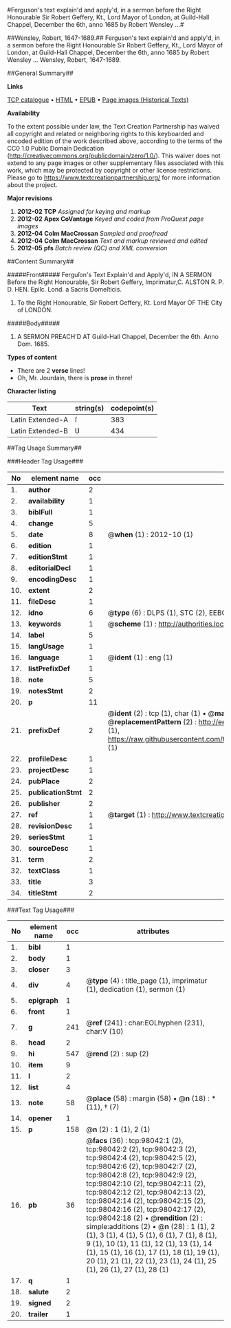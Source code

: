 #Ferguson's text explain'd and apply'd, in a sermon before the Right Honourable Sir Robert Geffery, Kt., Lord Mayor of London, at Guild-Hall Chappel, December the 6th, anno 1685 by Robert Wensley ...#

##Wensley, Robert, 1647-1689.##
Ferguson's text explain'd and apply'd, in a sermon before the Right Honourable Sir Robert Geffery, Kt., Lord Mayor of London, at Guild-Hall Chappel, December the 6th, anno 1685 by Robert Wensley ...
Wensley, Robert, 1647-1689.

##General Summary##

**Links**

[TCP catalogue](http://www.ota.ox.ac.uk/tcp/)  • 
[HTML](http://tei.it.ox.ac.uk/tcp/Texts-HTML/free/A65/A65440.html)  • 
[EPUB](http://tei.it.ox.ac.uk/tcp/Texts-EPUB/free/A65/A65440.epub) • 
[Page images (Historical Texts)](https://historicaltexts.jisc.ac.uk/eebo-13144604e)

**Availability**

To the extent possible under law, the Text Creation Partnership has waived all copyright and related or neighboring rights to this keyboarded and encoded edition of the work described above, according to the terms of the CC0 1.0 Public Domain Dedication (http://creativecommons.org/publicdomain/zero/1.0/). This waiver does not extend to any page images or other supplementary files associated with this work, which may be protected by copyright or other license restrictions. Please go to https://www.textcreationpartnership.org/ for more information about the project.

**Major revisions**

1. __2012-02__ __TCP__ *Assigned for keying and markup*
1. __2012-02__ __Apex CoVantage__ *Keyed and coded from ProQuest page images*
1. __2012-04__ __Colm MacCrossan__ *Sampled and proofread*
1. __2012-04__ __Colm MacCrossan__ *Text and markup reviewed and edited*
1. __2012-05__ __pfs__ *Batch review (QC) and XML conversion*

##Content Summary##

#####Front#####
Ferguſon's Text Explain'd and Apply'd, IN A SERMON Before the Right Honourable, Sir Robert Geffery, Imprimatur,C. ALSTON R. P. D. HEN. Epiſc. Lond. a Sacris Domeſticis.
1. To the Right Honourable, Sir Robert Geffery, Kt. Lord Mayor OF THE City of LONDON.

#####Body#####

1. A SERMON PREACH'D AT Guild-Hall Chappel, December the 6th. Anno Dom. 1685.

**Types of content**

  * There are 2 **verse** lines!
  * Oh, Mr. Jourdain, there is **prose** in there!

**Character listing**


|Text|string(s)|codepoint(s)|
|---|---|---|
|Latin Extended-A|ſ|383|
|Latin Extended-B|Ʋ|434|

##Tag Usage Summary##

###Header Tag Usage###

|No|element name|occ|attributes|
|---|---|---|---|
|1.|__author__|2||
|2.|__availability__|1||
|3.|__biblFull__|1||
|4.|__change__|5||
|5.|__date__|8| @__when__ (1) : 2012-10 (1)|
|6.|__edition__|1||
|7.|__editionStmt__|1||
|8.|__editorialDecl__|1||
|9.|__encodingDesc__|1||
|10.|__extent__|2||
|11.|__fileDesc__|1||
|12.|__idno__|6| @__type__ (6) : DLPS (1), STC (2), EEBO-CITATION (1), OCLC (1), VID (1)|
|13.|__keywords__|1| @__scheme__ (1) : http://authorities.loc.gov/ (1)|
|14.|__label__|5||
|15.|__langUsage__|1||
|16.|__language__|1| @__ident__ (1) : eng (1)|
|17.|__listPrefixDef__|1||
|18.|__note__|5||
|19.|__notesStmt__|2||
|20.|__p__|11||
|21.|__prefixDef__|2| @__ident__ (2) : tcp (1), char (1)  •  @__matchPattern__ (2) : ([0-9\-]+):([0-9IVX]+) (1), (.+) (1)  •  @__replacementPattern__ (2) : http://eebo.chadwyck.com/downloadtiff?vid=$1&page=$2 (1), https://raw.githubusercontent.com/textcreationpartnership/Texts/master/tcpchars.xml#$1 (1)|
|22.|__profileDesc__|1||
|23.|__projectDesc__|1||
|24.|__pubPlace__|2||
|25.|__publicationStmt__|2||
|26.|__publisher__|2||
|27.|__ref__|1| @__target__ (1) : http://www.textcreationpartnership.org/docs/. (1)|
|28.|__revisionDesc__|1||
|29.|__seriesStmt__|1||
|30.|__sourceDesc__|1||
|31.|__term__|2||
|32.|__textClass__|1||
|33.|__title__|3||
|34.|__titleStmt__|2||


###Text Tag Usage###

|No|element name|occ|attributes|
|---|---|---|---|
|1.|__bibl__|1||
|2.|__body__|1||
|3.|__closer__|3||
|4.|__div__|4| @__type__ (4) : title_page (1), imprimatur (1), dedication (1), sermon (1)|
|5.|__epigraph__|1||
|6.|__front__|1||
|7.|__g__|241| @__ref__ (241) : char:EOLhyphen (231), char:V (10)|
|8.|__head__|2||
|9.|__hi__|547| @__rend__ (2) : sup (2)|
|10.|__item__|9||
|11.|__l__|2||
|12.|__list__|4||
|13.|__note__|58| @__place__ (58) : margin (58)  •  @__n__ (18) : * (11), † (7)|
|14.|__opener__|1||
|15.|__p__|158| @__n__ (2) : 1 (1), 2 (1)|
|16.|__pb__|36| @__facs__ (36) : tcp:98042:1 (2), tcp:98042:2 (2), tcp:98042:3 (2), tcp:98042:4 (2), tcp:98042:5 (2), tcp:98042:6 (2), tcp:98042:7 (2), tcp:98042:8 (2), tcp:98042:9 (2), tcp:98042:10 (2), tcp:98042:11 (2), tcp:98042:12 (2), tcp:98042:13 (2), tcp:98042:14 (2), tcp:98042:15 (2), tcp:98042:16 (2), tcp:98042:17 (2), tcp:98042:18 (2)  •  @__rendition__ (2) : simple:additions (2)  •  @__n__ (28) : 1 (1), 2 (1), 3 (1), 4 (1), 5 (1), 6 (1), 7 (1), 8 (1), 9 (1), 10 (1), 11 (1), 12 (1), 13 (1), 14 (1), 15 (1), 16 (1), 17 (1), 18 (1), 19 (1), 20 (1), 21 (1), 22 (1), 23 (1), 24 (1), 25 (1), 26 (1), 27 (1), 28 (1)|
|17.|__q__|1||
|18.|__salute__|2||
|19.|__signed__|2||
|20.|__trailer__|1||
